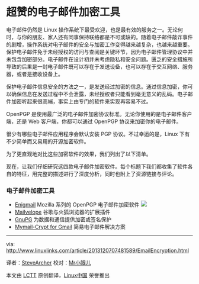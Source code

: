 超赞的电子邮件加密工具
================================================================================
电子邮件仍然是 Linux 操作系统下最受欢迎，也是最有效的服务之一。无论何时，与你的朋友、家人还有同事保持联络都是不可或缺的。随着电子邮件敲诈事件的剧增，操作系统对电子邮件的安全与加密工作变得越来越复杂，也越来越重要。保护电子邮件免于未经授权的访问与查阅是关键环节，因为电子邮件管理协议中并未包含加密部分。电子邮件在设计初并未考虑隐私和安全问题。匮乏的安全措施所导致的后果是一封电子邮件既可以存在于发送设备，也可以存在于交互网络、服务器，或者是接收设备上。

保护电子邮件信息安全的方法之一，是发送经过加密的信息。通过信息加密，你可以确保信息在发送过程中不会泄露，未经授权者只能看到毫无意义的乱码。电子邮件加密听起来很高端，事实上由专门的软件来实现再容易不过。

OpenPGP 是使用最广泛的电子邮件加密协议标准。无论你使用的是电子邮件客户端，还是 Web 客户端，你都可以通过 OpenPGP 协议来加密你的电子邮件。

很少有哪些电子邮件应用程序会默认安装 PGP 协议。不过幸运的是，Linux 下有不少简单而又易用的开源加密软件。

为了更直观地对比这些加密软件的效果，我们列出了以下清单。

现在，让我们仔细研究这四款电子邮件加密软件。每个标题下我们都收集了软件各自的特征，用完整的描述进行了深度分析，同时也附上了资源链接与评论。

### 电子邮件加密工具 ###

- [Enigmail][1] 	Mozilla 系列的 OpenPGP 电子邮件加密软件
![](http://www.linuxlinks.com/portal/content/reviews/Email/Screenshot-Enigmail.png)
- [Mailvelope][2] 	谷歌与火狐浏览器的扩展插件
- [GnuPG][3] 	为数据和通信提供加密或签名保护
- [Mymail-Crypt for Gmail][4] 	简易电子邮件解决方案

--------------------------------------------------------------------------------

via: http://www.linuxlinks.com/article/2013120707481589/EmailEncryption.html

译者：[SteveArcher](https://github.com/SteveArcher) 校对：[Mr小眼儿](http://blog.csdn.net/tinyeyeser)

本文由 [LCTT](https://github.com/LCTT/TranslateProject) 原创翻译，[Linux中国](http://linux.cn/) 荣誉推出

[1]:http://www.enigmail.net/
[2]:http://www.mailvelope.com/
[3]:http://www.gnupg.org/
[4]:https://chrome.google.com/webstore/detail/mymail-crypt-for-gmail/jcaobjhdnlpmopmjhijplpjhlplfkhba
